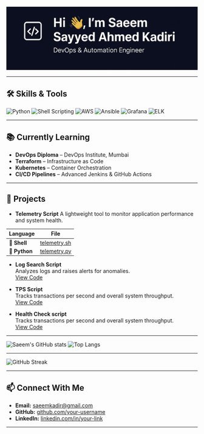 ![Banner](Image.jpg)

---

## 🛠 Skills & Tools  
![Python](https://img.shields.io/badge/Python-3776AB?style=for-the-badge&logo=python&logoColor=white)
![Shell Scripting](https://img.shields.io/badge/Shell_Scripting-4EAA25?style=for-the-badge&logo=gnu-bash&logoColor=white)
![AWS](https://img.shields.io/badge/AWS-232F3E?style=for-the-badge&logo=amazon-aws&logoColor=white)
![Ansible](https://img.shields.io/badge/Ansible-EE0000?style=for-the-badge&logo=ansible&logoColor=white)
![Grafana](https://img.shields.io/badge/Grafana-F46800?style=for-the-badge&logo=grafana&logoColor=white)
![ELK](https://img.shields.io/badge/ELK-005571?style=for-the-badge&logo=elastic&logoColor=white)

---

## 📚 Currently Learning  
- **DevOps Diploma** – DevOps Institute, Mumbai  
- **Terraform** – Infrastructure as Code  
- **Kubernetes** – Container Orchestration  
- **CI/CD Pipelines** – Advanced Jenkins & GitHub Actions  

---

## 🚀 Projects  

- **Telemetry Script**
A lightweight tool to monitor application performance and system health.

| Language | File |
|-----------|------|
| 🐚 **Shell** | [telemetry.sh](telemetry.sh) |
| 🐍 **Python** | [telemetry.py](telemetry.py) |

- **Log Search Script**  
  Analyzes logs and raises alerts for anomalies.  
  [View Code](LOG_SEARCH)

- **TPS Script**  
  Tracks transactions per second and overall system throughput.  
  [View Code](TPS)

- **Health Check script**  
  Tracks transactions per second and overall system throughput.  
  [View Code](HealthCheck)  

---

![Saeem's GitHub stats](https://github-readme-stats.vercel.app/api?username=SAEEMSAKADIRI&show_icons=true&theme=radical)
![Top Langs](https://github-readme-stats.vercel.app/api/top-langs/?username=SAEEMSAKADIRI&layout=compact&theme=radical)

---

![GitHub Streak](https://streak-stats.demolab.com/?user=SAEEMSAKADIRI&theme=radical)

---

## 📫 Connect With Me  
- **Email:** [saeemkadir@gmail.com](mailto:saeemkadir@gmail.com)  
- **GitHub:** [github.com/your-username](https://github.com/your-username)  
- **LinkedIn:** [linkedin.com/in/your-link](https://linkedin.com/in/your-link)  

---

